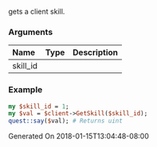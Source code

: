 gets a client skill.
### Arguments
**Name**|**Type**|**Description**
:---|:---|:---
skill_id||

### Example

```perl
my $skill_id = 1;
my $val = $client->GetSkill($skill_id);
quest::say($val); # Returns uint
```


Generated On 2018-01-15T13:04:48-08:00